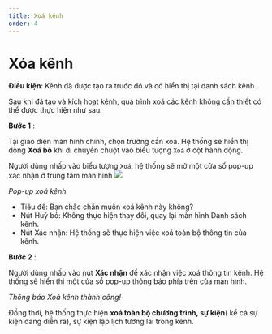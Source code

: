 ```yaml
---
title: Xoá kênh
order: 4
---
```


# Xóa kênh

**Điều kiện**: Kênh đã được tạo ra trước đó và có hiển thị tại danh sách kênh.

Sau khi đã tạo và kích hoạt kênh, quá trình xoá các kênh không cần thiết có thể được thực hiện như sau:

**Bước 1** :

Tại giao diện màn hình chính, chọn trường cần xoá. Hệ thống sẽ hiển thị dòng **Xoá bỏ** khi di chuyển chuột vào biểu tượng `Xoá` ở cột hành động.

Người dùng nhấp vào biểu tượng `Xoá`, hệ thống sẽ mở một cửa sổ pop-up xác nhận ở trung tâm màn hình
![](..\images\Popup_Delete_Channel.png)

_Pop-up xoá kênh_

- Tiêu đề: Bạn chắc chắn muốn xoá kênh này không?
- Nút Huỷ bỏ: Không thực hiện thay đổi, quay lại màn hình Danh sách kênh.
- Nút Xác nhận: Hệ thống sẽ thực hiện việc xoá toàn bộ thông tin của kênh.

**Bước 2** :

Người dùng nhấp vào nút **Xác nhận** để xác nhận việc xoá thông tin kênh. Hệ thống sẽ hiển thị một cửa sổ pop-up thông báo phía trên của màn hình.

 <!-- ![]() -->

_Thông báo Xoá kênh thành công!_

Đồng thời, hệ thống thực hiện **xoá toàn bộ chương trình, sự kiện**( kể cả sự kiện đang diễn ra), sự kiện lập lịch tương lai trong kênh.
